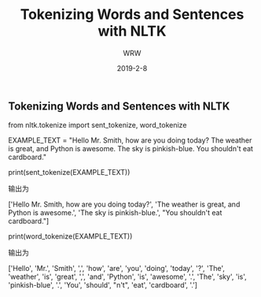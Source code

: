 ﻿---
layout:     post
title:      Tokenizing Words and Sentences with NLTK
subtitle:   
date:       2019-2-8
author:     WRW
header-img: img/post-bg-desk.jpg
catalog: true
tags:
    - NLTK
---


## Tokenizing Words and Sentences with NLTK


from nltk.tokenize import sent_tokenize, word_tokenize

EXAMPLE_TEXT = "Hello Mr. Smith, how are you doing today? The weather is great, and Python is awesome. The sky is pinkish-blue. You shouldn't eat cardboard."

print(sent_tokenize(EXAMPLE_TEXT))

输出为

['Hello Mr. Smith, how are you doing today?', 'The weather is great, and Python is awesome.', 'The sky is pinkish-blue.', "You shouldn't eat cardboard."]


print(word_tokenize(EXAMPLE_TEXT))

输出为

['Hello', 'Mr.', 'Smith', ',', 'how', 'are', 'you', 'doing', 'today', '?', 'The', 'weather', 'is', 'great', ',', 'and', 'Python', 'is', 'awesome', '.', 'The', 'sky', 'is', 'pinkish-blue', '.', 'You', 'should', "n't", 'eat', 'cardboard', '.']

